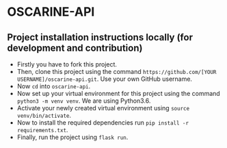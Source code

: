 # OSCARINE-API

## Project installation instructions locally (for development and contribution)

* Firstly you have to fork this project.
* Then, clone this project using the command ```https://github.com/[YOUR USERNAME]/oscarine-api.git```. Use your own GitHub username.
* Now ```cd``` into ```oscarine-api```.
* Now set up your virtual environment for this project using the command ```python3 -m venv venv```. We are using Python3.6.
* Activate your newly created virtual environment using ```source venv/bin/activate```.
* Now to install the required dependencies run ```pip install -r requirements.txt```.
* Finally, run the project using ```flask run```.

